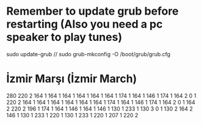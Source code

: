 # Remember to update grub before restarting (Also you need a pc speaker to play tunes)
sudo update-grub //
sudo grub-mkconfig -O /boot/grub/grub.cfg

# İzmir Marşı (İzmir March)
280 220 2 164 1 164 1 164 1 164 1 164 1 164 1 174 1 164 1 146 1 174 1 164 2 0 1 220 2 164 1 164 1 164 1 164 1 164 1 164 1 174 1 164 1 146 1 174 1 164 2 0 1 164 2 220 2 196 1 174 1 164 1 146 1 164 1 146 1 130 1 233 1 130 3 0 1 130 2 164 2 146 1 130 1 233 1 220 1 130 1 233 1 220 1 207 1 220 2
